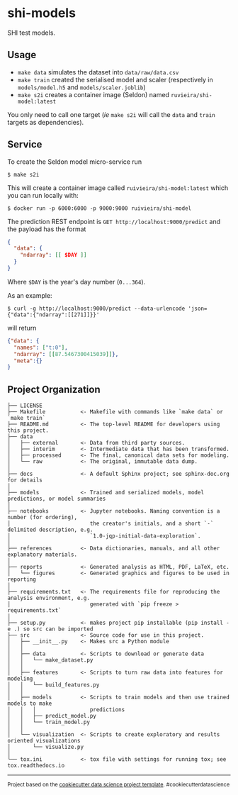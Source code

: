 shi-models
==============================

SHI test models.

## Usage

- `make data` simulates the dataset into `data/raw/data.csv`
- `make train` created the serialised model and scaler (respectively in `models/model.h5` and `models/scaler.joblib`)
- `make s2i` creates a container image (Seldon) named `ruvieira/shi-model:latest`

You only need to call one target (_ie_ `make s2i` will call the `data` and `train` targets as dependencies).
## Service

To create the Seldon model micro-service run

```shell
$ make s2i
```

This will create a container image called `ruivieira/shi-model:latest` which you can run locally with:

```shell
$ docker run -p 6000:6000 -p 9000:9000 ruivieira/shi-model
```

The prediction REST endpoint is `GET http://localhost:9000/predict` and the payload
has the format

```json
{
  "data": {
    "ndarray": [[ $DAY ]]
  }
}
```

Where `$DAY` is the year's day number (`0...364`).

As an example:

```shell
$ curl -g http://localhost:9000/predict --data-urlencode 'json={"data":{"ndarray":[[271]]}}'
```

will return

```json
{"data": {
  "names": ["t:0"],
  "ndarray": [[87.5467300415039]]},
  "meta":{}
}
```

Project Organization
------------

    ├── LICENSE
    ├── Makefile           <- Makefile with commands like `make data` or `make train`
    ├── README.md          <- The top-level README for developers using this project.
    ├── data
    │   ├── external       <- Data from third party sources.
    │   ├── interim        <- Intermediate data that has been transformed.
    │   ├── processed      <- The final, canonical data sets for modeling.
    │   └── raw            <- The original, immutable data dump.
    │
    ├── docs               <- A default Sphinx project; see sphinx-doc.org for details
    │
    ├── models             <- Trained and serialized models, model predictions, or model summaries
    │
    ├── notebooks          <- Jupyter notebooks. Naming convention is a number (for ordering),
    │                         the creator's initials, and a short `-` delimited description, e.g.
    │                         `1.0-jqp-initial-data-exploration`.
    │
    ├── references         <- Data dictionaries, manuals, and all other explanatory materials.
    │
    ├── reports            <- Generated analysis as HTML, PDF, LaTeX, etc.
    │   └── figures        <- Generated graphics and figures to be used in reporting
    │
    ├── requirements.txt   <- The requirements file for reproducing the analysis environment, e.g.
    │                         generated with `pip freeze > requirements.txt`
    │
    ├── setup.py           <- makes project pip installable (pip install -e .) so src can be imported
    ├── src                <- Source code for use in this project.
    │   ├── __init__.py    <- Makes src a Python module
    │   │
    │   ├── data           <- Scripts to download or generate data
    │   │   └── make_dataset.py
    │   │
    │   ├── features       <- Scripts to turn raw data into features for modeling
    │   │   └── build_features.py
    │   │
    │   ├── models         <- Scripts to train models and then use trained models to make
    │   │   │                 predictions
    │   │   ├── predict_model.py
    │   │   └── train_model.py
    │   │
    │   └── visualization  <- Scripts to create exploratory and results oriented visualizations
    │       └── visualize.py
    │
    └── tox.ini            <- tox file with settings for running tox; see tox.readthedocs.io


--------

<p><small>Project based on the <a target="_blank" href="https://drivendata.github.io/cookiecutter-data-science/">cookiecutter data science project template</a>. #cookiecutterdatascience</small></p>
